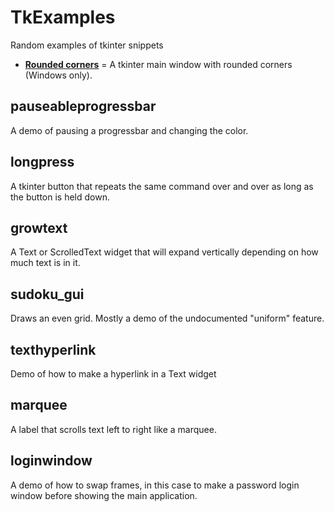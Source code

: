 # TkExamples
Random examples of tkinter snippets

* [**Rounded corners**](rounded_corners) = A tkinter main window with rounded corners (Windows only).
   
## pauseableprogressbar

A demo of pausing a progressbar and changing the color.

## longpress

A tkinter button that repeats the same command over and over as long as the button is held down.

## growtext

A Text or ScrolledText widget that will expand vertically depending on how much text is in it.

## sudoku_gui

Draws an even grid. Mostly a demo of the undocumented "uniform" feature.

## texthyperlink

Demo of how to make a hyperlink in a Text widget

## marquee

A label that scrolls text left to right like a marquee.

## loginwindow

A demo of how to swap frames, in this case to make a password login window before showing the main application.
